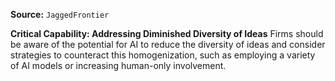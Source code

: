 **Source:** `JaggedFrontier`

**Critical Capability: Addressing Diminished Diversity of Ideas**
Firms should be aware of the potential for AI to reduce the diversity of ideas and consider strategies to counteract this homogenization, such as employing a variety of AI models or increasing human-only involvement.
